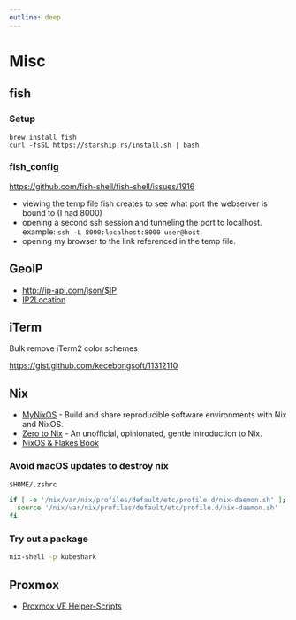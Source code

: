 ```yaml
---
outline: deep
---
```


# Misc

## fish

### Setup

```
brew install fish
curl -fsSL https://starship.rs/install.sh | bash
```

### fish_config

<https://github.com/fish-shell/fish-shell/issues/1916>

- viewing the temp file fish creates to see what port the webserver is bound to (I had 8000)
- opening a second ssh session and tunneling the port to localhost. example:
  `ssh -L 8000:localhost:8000 user@host`
- opening my browser to the link referenced in the temp file.

## GeoIP

- <http://ip-api.com/json/$IP>
- [IP2Location](https://github.com/chrislim2888/ip2location-python)

## iTerm

Bulk remove iTerm2 color schemes

<https://gist.github.com/kecebongsoft/11312110>

## Nix

- [MyNixOS](https://mynixos.com/) - Build and share reproducible software environments with Nix and NixOS.
- [Zero to Nix](https://zero-to-nix.com/) - An unofficial, opinionated, gentle introduction to Nix.
- [NixOS & Flakes Book](https://nixos-and-flakes.thiscute.world/)

### Avoid macOS updates to destroy nix

`$HOME/.zshrc`

```bash
if [ -e '/nix/var/nix/profiles/default/etc/profile.d/nix-daemon.sh' ]; then
  source '/nix/var/nix/profiles/default/etc/profile.d/nix-daemon.sh'
fi
```

### Try out a package

```bash
nix-shell -p kubeshark
```

## Proxmox

- [Proxmox VE Helper-Scripts](https://tteck.github.io/Proxmox/)
